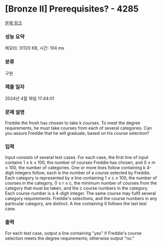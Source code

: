 # [Bronze II] Prerequisites? - 4285 

[문제 링크](https://www.acmicpc.net/problem/4285) 

### 성능 요약

메모리: 31120 KB, 시간: 104 ms

### 분류

구현

### 제출 일자

2024년 4월 18일 17:44:01

### 문제 설명

<p>Freddie the frosh has chosen to take k courses. To meet the degree requirements, he must take courses from each of several categories. Can you assure Freddie that he will graduate, based on his course selection?</p>

### 입력 

 <p>Input consists of several test cases. For each case, the first line of input contains 1 ≤ k ≤ 100, the number of courses Freddie has chosen, and 0 ≤ m ≤ 100, the number of categories. One or more lines follow containing k 4-digit integers follow; each is the number of a course selected by Freddie. Each category is represented by a line containing 1 ≤ c ≤ 100, the number of courses in the category, 0 ≤ r ≤ c, the minimum number of courses from the category that must be taken, and the c course numbers in the category. Each course number is a 4-digit integer. The same course may fulfil several category requirements. Freddie's selections, and the course numbers in any particular category, are distinct. A line containing 0 follows the last test case.</p>

### 출력 

 <p>For each test case, output a line containing "yes" if Freddie's course selection meets the degree requirements; otherwise output "no."</p>

